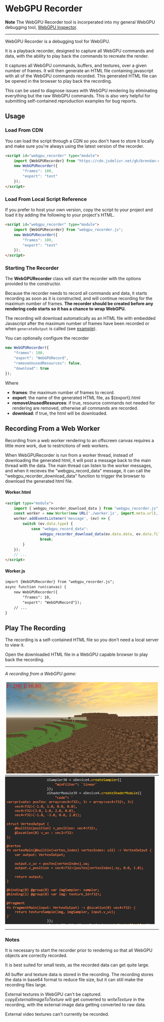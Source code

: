 # WebGPU Recorder

**Note** The WebGPU Recorder tool is incorperated into my general WebGPU debugging tool, [WebGPU Inspector](https://github.com/brendan-duncan/webgpu_inspector).

---

WebGPU Recorder is a debugging tool for WebGPU.

It is a playback recorder, designed to capture all WebGPU commands and data, with the ability to play back the commands to recreate the render.

It captures all WebGPU commands, buffers, and textures, over a given number of frames. It will then generate an HTML file containing javascript with all of the WebGPU commands recorded. This generated HTML file can be opened in the browser to play back the recording.

This can be used to diagnose issues with WebGPU rendering by eliminating everything but the raw WebGPU commands. This is also very helpful for submitting self-contained reproduction examples for bug reports.

## Usage

### Load From CDN

You can load the script through a CDN so you don't have to store it locally and make sure you're always using the latest version of the recorder.

```html
<script id="webgpu_recorder" type="module">
    import {WebGPURecorder} from "https://cdn.jsdelivr.net/gh/brendan-duncan/webgpu_recorder/webgpu_recorder.js";
    new WebGPURecorder({
        "frames": 100,
        "export": "test"
    });
</script>
````

### Load From Local Script Reference

If you prefer to host your own version, copy the script to your project and load it by adding the following to your project's HTML.

```html
<script id="webgpu_recorder" type="module">
    import {WebGPURecorder} from "webgpu_recorder.js";
    new WebGPURecorder({
        "frames": 100,
        "export": "test"
    });
</script>
````

### Starting The Recorder

The **WebGPURecorder** class will start the recorder with the options provided to the constructor.

Because the recorder needs to record all commands and data, it starts recording as soon as it is constructed, and will continue recording for the maximum number of frames. **The recorder should be created before any rendering code starts so it has a chance to wrap WebGPU.**

The recording will download automatically as an HTML file with embedded Javascript after the maximum number of frames have been recorded or when `generateOutput` is called (see [example](test/test3.html)).

You can optionally configure the recorder

```javascript
new WebGPURecorder({
    "frames": 100,
    "export": "WebGPURecord",
    "removeUnusedResources": false,
    "download": true
});
```

Where

* **frames**: the maximum number of frames to record.
* **export**: the name of the generated HTML file, as ${export}.html
* **removeUnusedResources**: if true, resource commands not needed for rendering are removed, otherwise all commands are recorded.
* **download**: if true, the html will be downloaded.

## Recording From a Web Worker

Recording from a web worker rendering to an offscreen canvas requires a little more work, due to restrictions of web workers.

When WebGPURecorder is run from a worker thread, instead of downloading the generated html, it will post a message back to the main thread with the data. The main thread can listen to the worker messages, and when it recieves the "webgpu_record_data" message, it can call the "webgpu_recorder_download_data" function to trigger the browser to download the generated html file.

#### Worker.html

```html
<script type="module">
    import { webgpu_recorder_download_data } from "webgpu_recorder.js";
    const worker = new Worker(new URL('./worker.js', import.meta.url), { type: 'module' });
    worker.addEventListener('message', (ev) => {
        switch (ev.data.type) {
            case "webgpu_record_data":
                webgpu_recorder_download_data(ev.data.data, ev.data.filename);
                break;
        }
    });
    // ...
</script>
```

#### Worker.js

```html
import {WebGPURecorder} from "webgpu_recorder.js";
async function run(canvas) {
    new WebGPURecorder({
        "frames": 10,
        "export": "WebGPURecord"});
    // ...
}
```

## Play The Recording

The recording is a self-contained HTML file so you don't need a local server to view it.

Open the downloaded HTML file in a WebGPU capable browser to play back the recording.

***
*A recording from a WebGPU game:*

![Recording Screenshot](test/test2.png)
![Recording Code](test/test2_code.png)

***

### Notes

It is necessary to start the recorder prior to rendering so that all WebGPU objects are correctly recorded.

It is best suited for small tests, as the recorded data can get quite large.

All buffer and texture data is stored in the recording. The recording stores the data in base64 format to reduce file size, but it can still make the recording files large.

External textures in WebGPU can't be captured. _copyExternalImageToTexture_ will get converted to _writeTexture_ in the recording, with the external image data getting converted to raw data.

External video textures can't currently be recorded.
